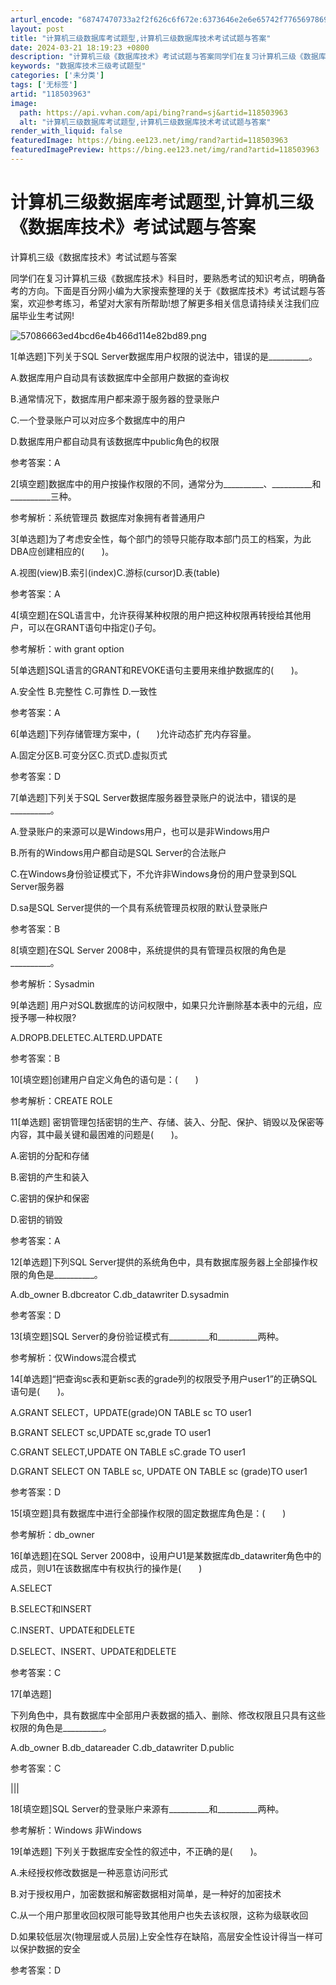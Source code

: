 ```yaml
---
arturl_encode: "68747470733a2f2f626c6f672e:6373646e2e6e65742f77656978696e5f33393532303134392f:61727469636c652f64657461696c732f313138353033393633"
layout: post
title: "计算机三级数据库考试题型,计算机三级数据库技术考试试题与答案"
date: 2024-03-21 18:19:23 +0800
description: "计算机三级《数据库技术》考试试题与答案同学们在复习计算机三级《数据库技术》科目时，要熟悉考试的知识考"
keywords: "数据库技术三级考试题型"
categories: ['未分类']
tags: ['无标签']
artid: "118503963"
image:
  path: https://api.vvhan.com/api/bing?rand=sj&artid=118503963
  alt: "计算机三级数据库考试题型,计算机三级数据库技术考试试题与答案"
render_with_liquid: false
featuredImage: https://bing.ee123.net/img/rand?artid=118503963
featuredImagePreview: https://bing.ee123.net/img/rand?artid=118503963
---
```


# 计算机三级数据库考试题型,计算机三级《数据库技术》考试试题与答案

计算机三级《数据库技术》考试试题与答案

同学们在复习计算机三级《数据库技术》科目时，要熟悉考试的知识考点，明确备考的方向。下面是百分网小编为大家搜索整理的关于《数据库技术》考试试题与答案，欢迎参考练习，希望对大家有所帮助!想了解更多相关信息请持续关注我们应届毕业生考试网!

![57086663ed4bcd6e4b466d114e82bd89.png](https://i-blog.csdnimg.cn/blog_migrate/d3c77b616e22db078545642731d5fb28.jpeg)

1[单选题]下列关于SQL Server数据库用户权限的说法中，错误的是\_\_\_\_\_\_\_\_\_\_。

A.数据库用户自动具有该数据库中全部用户数据的查询权

B.通常情况下，数据库用户都来源于服务器的登录账户

C.一个登录账户可以对应多个数据库中的用户

D.数据库用户都自动具有该数据库中public角色的权限

参考答案：A

2[填空题]数据库中的用户按操作权限的不同，通常分为\_\_\_\_\_\_\_\_\_\_、\_\_\_\_\_\_\_\_\_\_和\_\_\_\_\_\_\_\_\_\_三种。

参考解析：系统管理员 数据库对象拥有者普通用户

3[单选题]为了考虑安全性，每个部门的领导只能存取本部门员工的档案，为此DBA应创建相应的(　　)。

A.视图(view)B.索引(index)C.游标(cursor)D.表(table)

参考答案：A

4[填空题]在SQL语言中，允许获得某种权限的用户把这种权限再转授给其他用户，可以在GRANT语句中指定()子句。

参考解析：with grant option

5[单选题]SQL语言的GRANT和REVOKE语句主要用来维护数据库的(　　)。

A.安全性 B.完整性 C.可靠性 D.一致性

参考答案：A

6[单选题]下列存储管理方案中，(　　)允许动态扩充内存容量。

A.固定分区B.可变分区C.页式D.虚拟页式

参考答案：D

7[单选题]下列关于SQL Server数据库服务器登录账户的说法中，错误的是\_\_\_\_\_\_\_\_\_\_。

A.登录账户的来源可以是Windows用户，也可以是非Windows用户

B.所有的Windows用户都自动是SQL Server的合法账户

C.在Windows身份验证模式下，不允许非Windows身份的用户登录到SQL Server服务器

D.sa是SQL Server提供的一个具有系统管理员权限的默认登录账户

参考答案：B

8[填空题]在SQL Server 2008中，系统提供的具有管理员权限的角色是\_\_\_\_\_\_\_\_\_\_。

参考解析：Sysadmin

9[单选题] 用户对SQL数据库的访问权限中，如果只允许删除基本表中的元组，应授予哪一种权限?

A.DROPB.DELETEC.ALTERD.UPDATE

参考答案：B

10[填空题]创建用户自定义角色的语句是：(　　)

参考解析：CREATE ROLE

11[单选题] 密钥管理包括密钥的生产、存储、装入、分配、保护、销毁以及保密等内容，其中最关键和最困难的问题是(　　)。

A.密钥的分配和存储

B.密钥的产生和装入

C.密钥的保护和保密

D.密钥的销毁

参考答案：A

12[单选题]下列SQL Server提供的系统角色中，具有数据库服务器上全部操作权限的角色是\_\_\_\_\_\_\_\_\_\_。

A.db\_owner B.dbcreator C.db\_datawriter D.sysadmin

参考答案：D

13[填空题]SQL Server的身份验证模式有\_\_\_\_\_\_\_\_\_\_和\_\_\_\_\_\_\_\_\_\_两种。

参考解析：仅Windows混合模式

14[单选题]“把查询sc表和更新sc表的grade列的权限受予用户user1”的正确SQL语句是(　　)。

A.GRANT SELECT，UPDATE(grade)ON TABLE sc TO user1

B.GRANT SELECT sc,UPDATE sc,grade TO user1

C.GRANT SELECT,UPDATE ON TABLE sC.grade TO user1

D.GRANT SELECT ON TABLE sc, UPDATE ON TABLE sc (grade)TO user1

参考答案：D

15[填空题]具有数据库中进行全部操作权限的固定数据库角色是：(　　)

参考解析：db\_owner

16[单选题]在SQL Server 2008中，设用户U1是某数据库db\_datawriter角色中的成员，则U1在该数据库中有权执行的操作是(　　)

A.SELECT

B.SELECT和INSERT

C.INSERT、UPDATE和DELETE

D.SELECT、INSERT、UPDATE和DELETE

参考答案：C

17[单选题]

下列角色中，具有数据库中全部用户表数据的插入、删除、修改权限且只具有这些权限的角色是\_\_\_\_\_\_\_\_\_\_。

A.db\_owner B.db\_datareader C.db\_datawriter D.public

参考答案：C

|||

18[填空题]SQL Server的登录账户来源有\_\_\_\_\_\_\_\_\_\_和\_\_\_\_\_\_\_\_\_\_两种。

参考解析：Windows 非Windows

19[单选题] 下列关于数据库安全性的叙述中，不正确的是(　　)。

A.未经授权修改数据是一种恶意访问形式

B.对于授权用户，加密数据和解密数据相对简单，是一种好的加密技术

C.从一个用户那里收回权限可能导致其他用户也失去该权限，这称为级联收回

D.如果较低层次(物理层或人员层)上安全性存在缺陷，高层安全性设计得当一样可以保护数据的安全

参考答案：D